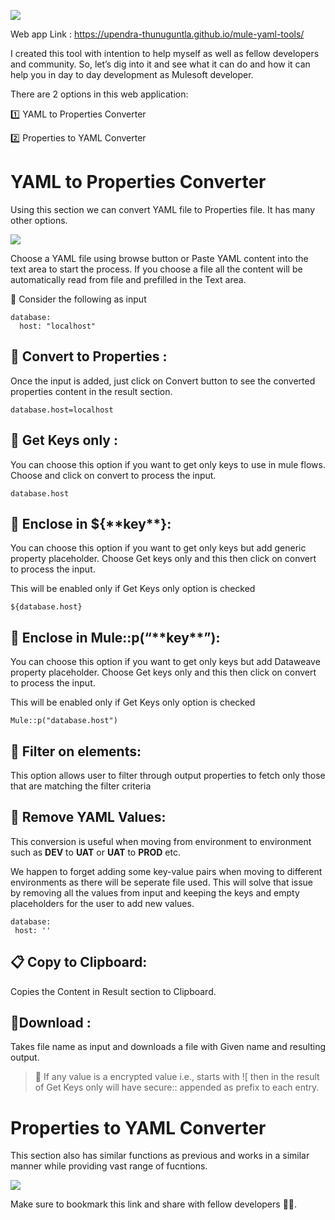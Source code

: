 ![](https://miro.medium.com/v2/resize:fit:720/format:webp/0*VNyidRqsr60sdIKi.png)


Web app Link : https://upendra-thunuguntla.github.io/mule-yaml-tools/

I created this tool with intention to help myself as well as fellow developers and community. So, let’s dig into it and see what it can do and how it can help you in day to day development as Mulesoft developer.

There are 2 options in this web application:

1️⃣ YAML to Properties Converter

2️⃣ Properties to YAML Converter

# YAML to Properties Converter
Using this section we can convert YAML file to Properties file. It has many other options.

![](https://miro.medium.com/v2/resize:fit:720/format:webp/1*6PY1ABIVBB5TE1AZfJujQA.png)

Choose a YAML file using browse button or Paste YAML content into the text area to start the process.
If you choose a file all the content will be automatically read from file and prefilled in the Text area.

🤞 Consider the following as input

```
database:
  host: "localhost"
```
## 🌠 Convert to Properties : 
Once the input is added, just click on Convert button to see the converted properties content in the result section.

```
database.host=localhost
```
## 🌠 Get Keys only : 
You can choose this option if you want to get only keys to use in mule flows. Choose and click on convert to process the input.

```
database.host
```

## 🌠 Enclose in ${\*\*key**}: 
You can choose this option if you want to get only keys but add generic property placeholder. Choose Get keys only and this then click on convert to process the input.

This will be enabled only if Get Keys only option is checked
```
${database.host}
```

## 🌠 Enclose in Mule::p(“\*\*key**”): 
You can choose this option if you want to get only keys but add Dataweave property placeholder. Choose Get keys only and this then click on convert to process the input.

This will be enabled only if Get Keys only option is checked
```
Mule::p("database.host")
```

## 🥳 Filter on elements: 
This option allows user to filter through output properties to fetch only those that are matching the filter criteria

## 🌠 Remove YAML Values: 

This conversion is useful when moving from environment to environment such as **DEV** to **UAT** or **UAT** to **PROD** etc.

We happen to forget adding some key-value pairs when moving to different environments as there will be seperate file used. This will solve that issue by removing all the values from input and keeping the keys and empty placeholders for the user to add new values.

```
database:
 host: ''
```
## 📋 Copy to Clipboard: 
Copies the Content in Result section to Clipboard.

## 📁Download : 
Takes file name as input and downloads a file with Given name and resulting output.

> 🚀 If any value is a encrypted value i.e., starts with ![ then in the result of Get Keys only will have secure:: appended as prefix to each entry.

# Properties to YAML Converter
This section also has similar functions as previous and works in a similar manner while providing vast range of fucntions.

![](https://miro.medium.com/v2/resize:fit:720/format:webp/1*F3RRCYxrciNMapHX2Ewpxw.png)

Make sure to bookmark this link and share with fellow developers 🐱‍🏍.



